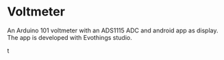 # Voltmeter
An Arduino 101 voltmeter with an ADS1115 ADC and android app as display.
The app is developed with Evothings studio.

t
